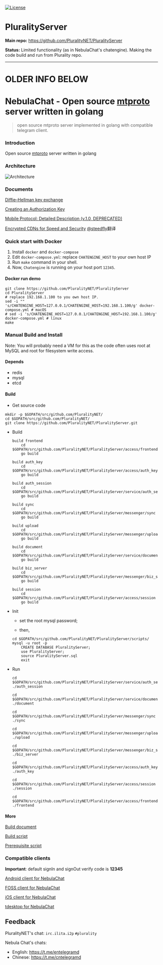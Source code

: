 [![License](https://img.shields.io/github/license/nebula-chat-fork/chatengine.svg)](https://github.com/nebula-chat-fork/chatengine/blob/master/LICENSE)

# PluralityServer

**Main repo:** https://github.com/PluralityNET/PluralityServer

**Status:** Limited functionality (as in NebulaChat's chatengine). Making the code build and run from Plurality repo.

----------------------------

# OLDER INFO BELOW

# NebulaChat - Open source [mtproto](https://core.telegram.org/mtproto) server written in golang
> open source mtproto server implemented in golang with compatible telegram client.

### Introduction
Open source [mtproto](https://core.telegram.org/mtproto) server written in golang

### Architecture
![Architecture](doc/image/architecture-001.jpeg)

### Documents
[Diffie–Hellman key exchange](doc/dh-key-exchange.md)

[Creating an Authorization Key](doc/Creating_an_Authorization_Key.md)

[Mobile Protocol: Detailed Description (v.1.0, DEPRECATED)](doc/Mobile_Protocol-Detailed_Description_v.1.0_DEPRECATED.md)

[Encrypted CDNs for Speed and Security](doc/cdn.md) [@steedfly](https://github.com/steedfly)翻译

### Quick start with Docker

1. Install `docker` and `docker-compose`
2. Edit `docker-compose.yml`: replace `CHATENGINE_HOST` to your own host IP
3. Run `make` command in your shell.
4. Now, `Chatengine` is running on your host port `12345`.

#### Docker run demo

```shell
git clone https://github.com/PluralityNET/PluralityServer
cd PluralityServer
# replace 192.168.1.100 to you own host IP.
sed -i "" 's/CHATENGINE_HOST=127.0.0.1/CHATENGINE_HOST=192.168.1.100/g' docker-compose.yml # macOS
# sed -i 's/CHATENGINE_HOST=127.0.0.1/CHATENGINE_HOST=192.168.1.100/g' docker-compose.yml # linux
make
```

### Manual Build and Install

Note: You will probably need a VM for this as the code often uses root at MySQL and root for filesystem write access.

#### Depends

- redis
- mysql
- etcd

#### Build

- Get source code　

```
mkdir -p $GOPATH/src/github.com/PluralityNET/
cd $GOPATH/src/github.com/PluralityNET/
git clone https://github.com/PluralityNET/PluralityServer.git
```

- Build
    ```
    build frontend
        cd $GOPATH/src/github.com/PluralityNET/PluralityServer/access/frontend
        go build
    
    build auth_key
        cd $GOPATH/src/github.com/PluralityNET/PluralityServer/access/auth_key
        go build

    build auth_session
        cd $GOPATH/src/github.com/PluralityNET/PluralityServer/service/auth_session
        go build
        
    build sync
        cd $GOPATH/src/github.com/PluralityNET/PluralityServer/messenger/sync
        go build
    
    build upload
        cd $GOPATH/src/github.com/PluralityNET/PluralityServer/messenger/upload
        go build
    
    build document
        cd $GOPATH/src/github.com/PluralityNET/PluralityServer/service/document
        go build

    build biz_server
        cd $GOPATH/src/github.com/PluralityNET/PluralityServer/messenger/biz_server
        go build
        
    build session
        cd $GOPATH/src/github.com/PluralityNET/PluralityServer/access/session
        go build
    ```

- Init
    - set the root mysql password;
    
    - then,
    
    ```shell
    cd $GOPATH/src/github.com/PluralityNET/PluralityServer/scripts/
    mysql -u root -p
        CREATE DATABASE PluralityServer;
        use PluralityServer;
        source PluralityServer.sql
        exit
    ```
- Run
    ```shell
    cd $GOPATH/src/github.com/PluralityNET/PluralityServer/service/auth_session
    ./auth_session
    
    cd $GOPATH/src/github.com/PluralityNET/PluralityServer/service/document
    ./document

    cd $GOPATH/src/github.com/PluralityNET/PluralityServer/messenger/sync
    ./sync
    
    cd $GOPATH/src/github.com/PluralityNET/PluralityServer/messenger/upload
    ./upload

    cd $GOPATH/src/github.com/PluralityNET/PluralityServer/messenger/biz_server
    ./biz_server

    cd $GOPATH/src/github.com/PluralityNET/PluralityServer/access/auth_key
    ./auth_key

    cd $GOPATH/src/github.com/PluralityNET/PluralityServer/access/session
    ./session
    
    cd $GOPATH/src/github.com/PluralityNET/PluralityServer/access/frontend
    ./frontend
    ```

#### More

[Build document](doc/build.md)

[Build script](scripts/build.sh)

[Prerequisite script](scripts/prerequisite.sh)


### Compatible clients

**Important**: default signIn and signOut verify code is **12345**

[Android client for NebulaChat](https://github.com/nebula-chat/clients/tree/master/Telegram-Android)

[FOSS client for NebulaChat](https://github.com/nebula-chat/clients/tree/master/Telegram-FOSS)

[iOS client for NebulaChat](https://github.com/nebula-chat/clients/tree/master/Telegram-iOS)

[tdesktop for NebulaChat](https://github.com/nebula-chat/clients/tree/master/tdesktop)


## Feedback

PluralityNET's chat: `irc.ilita.i2p` `#plurality`

Nebula Chat's chats:

 * English: https://t.me/entelegramd
 * Chinese: https://t.me/cntelegramd
